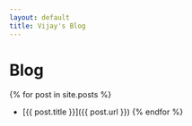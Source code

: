 ```yaml
---
layout: default
title: Vijay's Blog
---
```


# Blog

{% for post in site.posts %}
- [{{ post.title }}]({{ post.url }})
{% endfor %}
